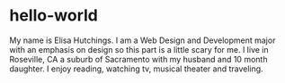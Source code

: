 # hello-world
My name is Elisa Hutchings.
I am a Web Design and Development major with an emphasis on design so this part is a little scary for me.
I live in Roseville, CA a suburb of Sacramento with my husband and 10 month daughter.
I enjoy reading, watching tv, musical theater and traveling.
